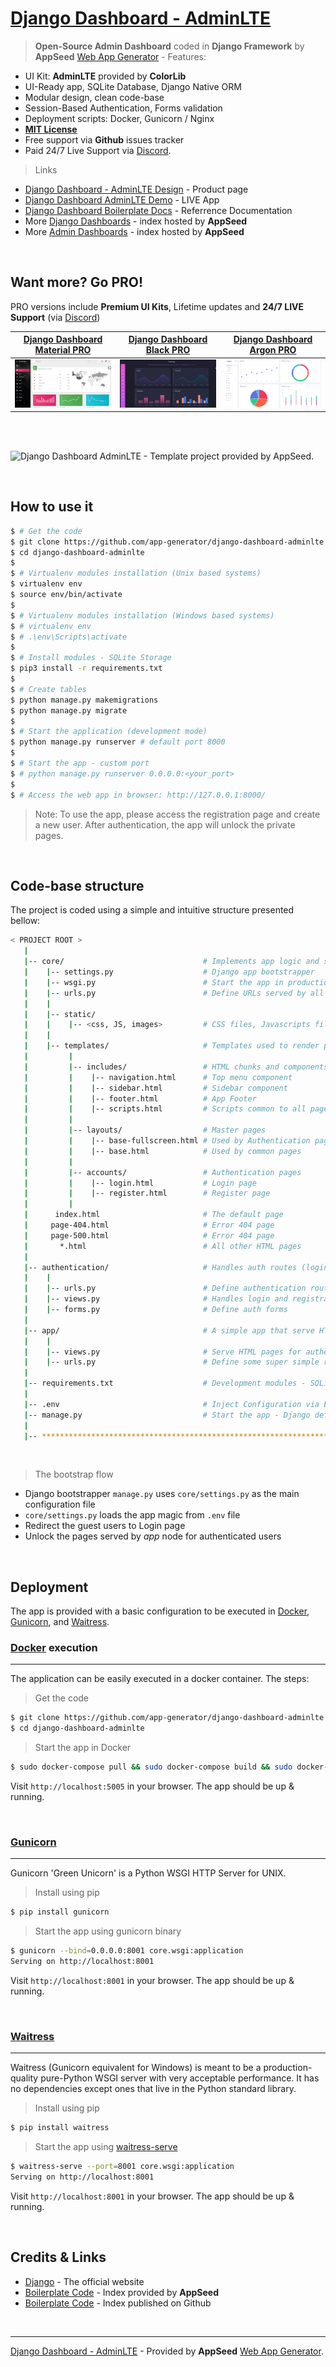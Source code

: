 # [Django Dashboard - AdminLTE](https://appseed.us/admin-dashboards/django-dashboard-adminlte)

> **Open-Source Admin Dashboard** coded in **Django Framework** by **AppSeed** [Web App Generator](https://appseed.us/app-generator) - Features:

- UI Kit: **AdminLTE** provided by **ColorLib**
- UI-Ready app, SQLite Database, Django Native ORM
- Modular design, clean code-base
- Session-Based Authentication, Forms validation
- Deployment scripts: Docker, Gunicorn / Nginx
- **[MIT License](https://github.com/app-generator/license-mit)**
- Free support via **Github** issues tracker
- Paid 24/7 Live Support via [Discord](https://discord.gg/fZC6hup).

> Links

- [Django Dashboard - AdminLTE Design](https://appseed.us/admin-dashboards/django-dashboard-adminlte) - Product page
- [Django Dashboard AdminLTE Demo](https://django-dashboard-adminlte.appseed.us/) - LIVE App
- [Django Dashboard Boilerplate Docs](https://docs.appseed.us/admin-dashboards/flask-dashboard-adminlte) - Referrence Documentation
- More [Django Dashboards](https://appseed.us/admin-dashboards/flask) - index hosted by **AppSeed**
- More [Admin Dashboards](https://appseed.us/admin-dashboards) - index hosted by **AppSeed**

<br />

## Want more? Go PRO!

PRO versions include **Premium UI Kits**, Lifetime updates and **24/7 LIVE Support** (via [Discord](https://discord.gg/fZC6hup))

| [Django Dashboard Material PRO](https://appseed.us/admin-dashboards/django-dashboard-material-pro) | [Django Dashboard Black PRO](https://appseed.us/admin-dashboards/django-dashboard-black-pro) | [Django Dashboard Argon PRO](https://appseed.us/admin-dashboards/django-dashboard-argon-pro) |
| --- | --- | --- |
| [![Django Dashboard Material PRO](https://raw.githubusercontent.com/app-generator/django-dashboard-material-pro/master/media/django-dashboard-material-pro-screen.png)](https://appseed.us/admin-dashboards/django-dashboard-material-pro) | [![Django Dashboard Black PRO](https://raw.githubusercontent.com/app-generator/django-dashboard-black-pro/master/media/django-dashboard-black-pro-screen.png)](https://appseed.us/admin-dashboards/django-dashboard-black-pro) | [![Django Dashboard Argon PRO](https://raw.githubusercontent.com/app-generator/django-dashboard-argon-pro/master/media/django-dashboard-argon-pro-screen.png)](https://appseed.us/admin-dashboards/django-dashboard-argon-pro)

<br />
<br />

![Django Dashboard AdminLTE - Template project provided by AppSeed.](https://raw.githubusercontent.com/app-generator/django-dashboard-adminlte/master/media/django-dashboard-adminlte-screen.png)

<br />

## How to use it

```bash
$ # Get the code
$ git clone https://github.com/app-generator/django-dashboard-adminlte.git
$ cd django-dashboard-adminlte
$
$ # Virtualenv modules installation (Unix based systems)
$ virtualenv env
$ source env/bin/activate
$
$ # Virtualenv modules installation (Windows based systems)
$ # virtualenv env
$ # .\env\Scripts\activate
$
$ # Install modules - SQLite Storage
$ pip3 install -r requirements.txt
$
$ # Create tables
$ python manage.py makemigrations
$ python manage.py migrate
$
$ # Start the application (development mode)
$ python manage.py runserver # default port 8000
$
$ # Start the app - custom port
$ # python manage.py runserver 0.0.0.0:<your_port>
$
$ # Access the web app in browser: http://127.0.0.1:8000/
```

> Note: To use the app, please access the registration page and create a new user. After authentication, the app will unlock the private pages.

<br />

## Code-base structure

The project is coded using a simple and intuitive structure presented bellow:

```bash
< PROJECT ROOT >
   |
   |-- core/                               # Implements app logic and serve the static assets
   |    |-- settings.py                    # Django app bootstrapper
   |    |-- wsgi.py                        # Start the app in production
   |    |-- urls.py                        # Define URLs served by all apps/nodes
   |    |
   |    |-- static/
   |    |    |-- <css, JS, images>         # CSS files, Javascripts files
   |    |
   |    |-- templates/                     # Templates used to render pages
   |         |
   |         |-- includes/                 # HTML chunks and components
   |         |    |-- navigation.html      # Top menu component
   |         |    |-- sidebar.html         # Sidebar component
   |         |    |-- footer.html          # App Footer
   |         |    |-- scripts.html         # Scripts common to all pages
   |         |
   |         |-- layouts/                  # Master pages
   |         |    |-- base-fullscreen.html # Used by Authentication pages
   |         |    |-- base.html            # Used by common pages
   |         |
   |         |-- accounts/                 # Authentication pages
   |         |    |-- login.html           # Login page
   |         |    |-- register.html        # Register page
   |         |
   |      index.html                       # The default page
   |     page-404.html                     # Error 404 page
   |     page-500.html                     # Error 404 page
   |       *.html                          # All other HTML pages
   |
   |-- authentication/                     # Handles auth routes (login and register)
   |    |
   |    |-- urls.py                        # Define authentication routes  
   |    |-- views.py                       # Handles login and registration  
   |    |-- forms.py                       # Define auth forms  
   |
   |-- app/                                # A simple app that serve HTML files
   |    |
   |    |-- views.py                       # Serve HTML pages for authenticated users
   |    |-- urls.py                        # Define some super simple routes  
   |
   |-- requirements.txt                    # Development modules - SQLite storage
   |
   |-- .env                                # Inject Configuration via Environment
   |-- manage.py                           # Start the app - Django default start script
   |
   |-- ************************************************************************
```

<br />

> The bootstrap flow

- Django bootstrapper `manage.py` uses `core/settings.py` as the main configuration file
- `core/settings.py` loads the app magic from `.env` file
- Redirect the guest users to Login page
- Unlock the pages served by *app* node for authenticated users

<br />

## Deployment

The app is provided with a basic configuration to be executed in [Docker](https://www.docker.com/), [Gunicorn](https://gunicorn.org/), and [Waitress](https://docs.pylonsproject.org/projects/waitress/en/stable/).

### [Docker](https://www.docker.com/) execution
---

The application can be easily executed in a docker container. The steps:

> Get the code

```bash
$ git clone https://github.com/app-generator/django-dashboard-adminlte.git
$ cd django-dashboard-adminlte
```

> Start the app in Docker

```bash
$ sudo docker-compose pull && sudo docker-compose build && sudo docker-compose up -d
```

Visit `http://localhost:5005` in your browser. The app should be up & running.

<br />

### [Gunicorn](https://gunicorn.org/)
---

Gunicorn 'Green Unicorn' is a Python WSGI HTTP Server for UNIX.

> Install using pip

```bash
$ pip install gunicorn
```
> Start the app using gunicorn binary

```bash
$ gunicorn --bind=0.0.0.0:8001 core.wsgi:application
Serving on http://localhost:8001
```

Visit `http://localhost:8001` in your browser. The app should be up & running.


<br />

### [Waitress](https://docs.pylonsproject.org/projects/waitress/en/stable/)
---

Waitress (Gunicorn equivalent for Windows) is meant to be a production-quality pure-Python WSGI server with very acceptable performance. It has no dependencies except ones that live in the Python standard library.

> Install using pip

```bash
$ pip install waitress
```
> Start the app using [waitress-serve](https://docs.pylonsproject.org/projects/waitress/en/stable/runner.html)

```bash
$ waitress-serve --port=8001 core.wsgi:application
Serving on http://localhost:8001
```

Visit `http://localhost:8001` in your browser. The app should be up & running.

<br />

## Credits & Links

- [Django](https://www.djangoproject.com/) - The official website
- [Boilerplate Code](https://appseed.us/boilerplate-code) - Index provided by **AppSeed**
- [Boilerplate Code](https://github.com/app-generator/boilerplate-code) - Index published on Github

<br />

---
[Django Dashboard - AdminLTE](https://appseed.us/admin-dashboards/django-dashboard-adminlte) - Provided by **AppSeed** [Web App Generator](https://appseed.us/app-generator).
